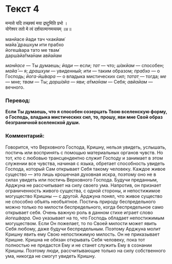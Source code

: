 # Текст 4

मन्यसे यदि तच्छक्यं मया द्रष्टुमिति प्रभो ।  
योगेश्वर ततो मे त्वं दर्शयात्मानमव्ययम् ॥४॥

манйасе йади тач чхакйам̇  
майа̄ драшх̣ум ити прабхо  
йогеш́вара тато ме твам̇  
дарш́айа̄тма̄нам авйайам

_манйасе_ — Ты думаешь; _йади_ — если; _тат_ — что; _ш́акйам_ — способен; _майа̄_ — я; _драшх̣ум_ — увиденный; _ити_ — таким образом; _прабхо_ — о Господь; _йога-ӣш́вара_ — о владыка мистических сил; _татат̣_ — тогда; _ме_ — мне; _твам_ — Ты; _дарш́айа_ — яви; _а̄тма̄нам_ — Себя; _авйайам_ — вечного.

### Перевод:

**Если Ты думаешь, что я способен созерцать Твою вселенскую форму, о Господь, владыка мистических сил, то, прошу, яви мне Свой образ безграничной вселенской души.**

### Комментарий:

Говорится, что Верховного Господа, Кришну, нельзя увидеть, услышать, постичь или воспринять с помощью материальных органов чувств. Но тот, кто с любовью трансцендентно служит Господу и занимает в этом служении все чувства, начиная с языка, обретает способность увидеть Господа, который Сам открывает Себя такому человеку. Каждое живое существо — это лишь крошечная духовная искра, поэтому оно не в силах увидеть или постичь Верховного Господа. Будучи преданным, Арджуна не рассчитывает на силу своего ума. Напротив, он признает ограниченность живого существа, с одной стороны, и непостижимое могущество Кришны — с другой. Арджуна понял, что живое существо не способно объять необъятное. Постичь природу беспредельного можно только по милости беспредельного, когда беспредельное само открывает себя. Очень важную роль в данном стихе играет слово _йогеш́вара._ Оно указывает на то, что Господь обладает непостижимым могуществом. Если Он пожелает, то по Своей милости может явить Себя любому, даже будучи беспредельным. Поэтому Арджуна молит Кришну явить ему Свою непостижимую милость. Он не приказывает Кришне. Кришна не обязан открывать Себя человеку, пока тот полностью не предастся Ему и не станет служить Ему в сознании Кришны. Поэтому люди, рассчитывающие только на силу собственного ума, никогда не смогут увидеть Кришну.